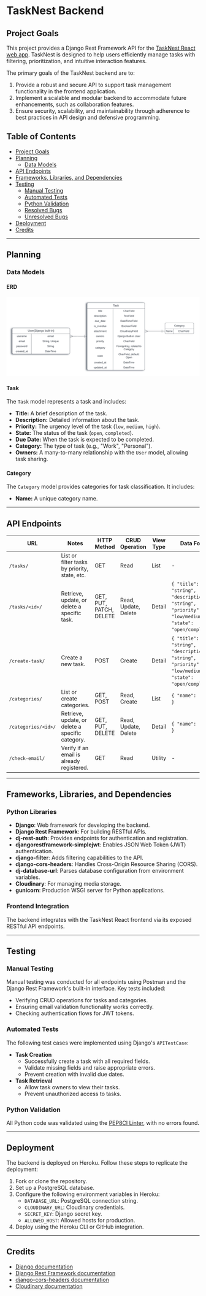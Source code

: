 # TaskNest Backend

## Project Goals

This project provides a Django Rest Framework API for the [TaskNest React web app](https://github.com/BrrunaRibeiro/tasknest-react). TaskNest is designed to help users efficiently manage tasks with filtering, prioritization, and intuitive interaction features.

The primary goals of the TaskNest backend are to:
1. Provide a robust and secure API to support task management functionality in the frontend application.
2. Implement a scalable and modular backend to accommodate future enhancements, such as collaboration features.
3. Ensure security, scalability, and maintainability through adherence to best practices in API design and defensive programming.

## Table of Contents

- [Project Goals](#project-goals)
- [Planning](#planning)
  - [Data Models](#data-models)
- [API Endpoints](#api-endpoints)
- [Frameworks, Libraries, and Dependencies](#frameworks-libraries-and-dependencies)
- [Testing](#testing)
  - [Manual Testing](#manual-testing)
  - [Automated Tests](#automated-tests)
  - [Python Validation](#python-validation)
  - [Resolved Bugs](#resolved-bugs)
  - [Unresolved Bugs](#unresolved-bugs)
- [Deployment](#deployment)
- [Credits](#credits)

---

## Planning

### Data Models

#### ERD

<p align="center">
    <img src="readmeassets/erd-models-tasknest.png" width=600>
</p>

#### **Task**
The `Task` model represents a task and includes:
- **Title:** A brief description of the task.
- **Description:** Detailed information about the task.
- **Priority:** The urgency level of the task (`low`, `medium`, `high`).
- **State:** The status of the task (`open`, `completed`).
- **Due Date:** When the task is expected to be completed.
- **Category:** The type of task (e.g., "Work", "Personal").
- **Owners:** A many-to-many relationship with the `User` model, allowing task sharing.

#### **Category**
The `Category` model provides categories for task classification. It includes:
- **Name:** A unique category name.

---

## API Endpoints

| **URL**             | **Notes**                                      | **HTTP Method** | **CRUD Operation** | **View Type**      | **Data Format**                                                                                   |
|----------------------|------------------------------------------------|-----------------|---------------------|--------------------|---------------------------------------------------------------------------------------------------|
| `/tasks/`           | List or filter tasks by priority, state, etc.  | GET             | Read                | List               | -                                                                                                 |
| `/tasks/<id>/`      | Retrieve, update, or delete a specific task.    | GET, PUT, PATCH, DELETE | Read, Update, Delete | Detail             | `{ "title": "string", "description": "string", "priority": "low/medium/high", "state": "open/completed" }` |
| `/create-task/`     | Create a new task.                              | POST            | Create              | Detail             | `{ "title": "string", "description": "string", "priority": "low/medium/high", "state": "open/completed" }` |
| `/categories/`      | List or create categories.                      | GET, POST       | Read, Create        | List               | `{ "name": "string" }`                                                                            |
| `/categories/<id>/` | Retrieve, update, or delete a specific category.| GET, PUT, DELETE| Read, Update, Delete| Detail             | `{ "name": "string" }`                                                                            |
| `/check-email/`     | Verify if an email is already registered.       | GET             | Read                | Utility            | -                                                                                                 |

---

## Frameworks, Libraries, and Dependencies

### Python Libraries

- **Django**: Web framework for developing the backend.
- **Django Rest Framework**: For building RESTful APIs.
- **dj-rest-auth**: Provides endpoints for authentication and registration.
- **djangorestframework-simplejwt**: Enables JSON Web Token (JWT) authentication.
- **django-filter**: Adds filtering capabilities to the API.
- **django-cors-headers**: Handles Cross-Origin Resource Sharing (CORS).
- **dj-database-url**: Parses database configuration from environment variables.
- **Cloudinary**: For managing media storage.
- **gunicorn**: Production WSGI server for Python applications.

### Frontend Integration
The backend integrates with the TaskNest React frontend via its exposed RESTful API endpoints.

---

## Testing

### Manual Testing
Manual testing was conducted for all endpoints using Postman and the Django Rest Framework's built-in interface. Key tests included:
- Verifying CRUD operations for tasks and categories.
- Ensuring email validation functionality works correctly.
- Checking authentication flows for JWT tokens.

### Automated Tests
The following test cases were implemented using Django's `APITestCase`:
- **Task Creation**
  - Successfully create a task with all required fields.
  - Validate missing fields and raise appropriate errors.
  - Prevent creation with invalid due dates.
- **Task Retrieval**
  - Allow task owners to view their tasks.
  - Prevent unauthorized access to tasks.

### Python Validation
All Python code was validated using the [PEP8CI Linter](https://pep8ci.herokuapp.com/), with no errors found.

---

## Deployment

The backend is deployed on Heroku. Follow these steps to replicate the deployment:
1. Fork or clone the repository.
2. Set up a PostgreSQL database.
3. Configure the following environment variables in Heroku:
   - `DATABASE_URL`: PostgreSQL connection string.
   - `CLOUDINARY_URL`: Cloudinary credentials.
   - `SECRET_KEY`: Django secret key.
   - `ALLOWED_HOST`: Allowed hosts for production.
4. Deploy using the Heroku CLI or GitHub integration.

---

## Credits

- [Django documentation](https://docs.djangoproject.com/en/stable/)
- [Django Rest Framework documentation](https://www.django-rest-framework.org/)
- [django-cors-headers documentation](https://pypi.org/project/django-cors-headers/)
- [Cloudinary documentation](https://cloudinary.com/documentation)

